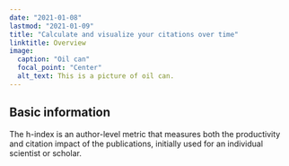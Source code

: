 ```yaml
---
date: "2021-01-08"
lastmod: "2021-01-09"
title: "Calculate and visualize your citations over time"
linktitle: Overview
image:
  caption: "Oil can"
  focal_point: "Center"
  alt_text: This is a picture of oil can.
---
```




## Basic information

The h-index is an author-level metric that measures both the productivity and citation impact of the publications, initially used for an individual scientist or scholar. 
